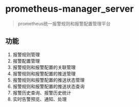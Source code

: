 # prometheus-manager_server

> prometheus统一报警规则和报警配置管理平台

## 功能

1. 报警规则管理
2. 报警配置管理
3. 报警规则和报警配置的关联管理
4. 报警规则和报警配置的推送管理
5. 报警规则和报警配置的推送状态管理
6. 报警规则和报警配置的推送状态查询
7. 报警历史查询、报警历史统计
8. 实时告警预览、通知、处理